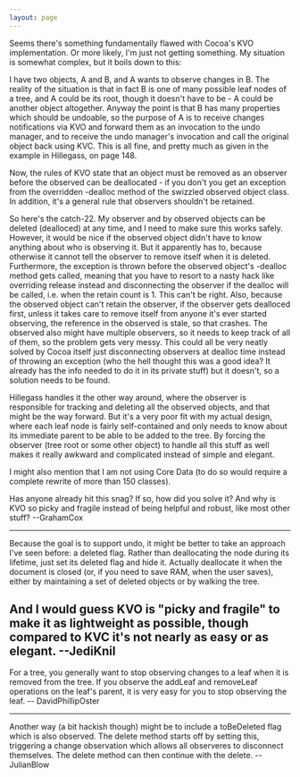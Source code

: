 ```yaml
---
layout: page
---
```




Seems there's something fundamentally flawed with Cocoa's KVO implementation. Or more likely, I'm just not getting something. My situation is somewhat complex, but it boils down to this:

I have two objects, A and B, and A wants to observe changes in B. The reality of the situation is that in fact B is one of many possible leaf nodes of a tree, and A could be its root, though it doesn't have to be - A could be another object altogether. Anyway the point is that B has many properties which should be undoable, so the purpose of A is to receive changes notifications via KVO and forward them as an invocation to the undo manager, and to receive the undo manager's invocation and call the original object back using KVC. This is all fine, and pretty much as given in the example in Hillegass, on page 148.

Now, the rules of KVO state that an object must be removed as an observer before the observed can be deallocated - if you don't you get an exception from the overridden -dealloc method of the swizzled observed object class. In addition, it's a general rule that observers shouldn't be retained.

So here's the catch-22. My observer and by observed objects can be deleted (dealloced) at any time, and I need to make sure this works safely. However, it would be nice if the observed object didn't have to know anything about who is observing it. But it apparently has to, because otherwise it cannot tell the observer to remove itself when it is deleted. Furthermore, the exception is thrown before the observed object's -dealloc method gets called, meaning that you have to resort to a nasty hack like overriding release instead and disconnecting the observer if the dealloc will be called, i.e. when the retain count is 1. This can't be right. Also, because the observed object can't retain the observer, if the observer gets dealloced first, unless it takes care to remove itself from anyone it's ever started observing, the reference in the observed is stale, so that crashes. The observed also might have multiple observers, so it needs to keep track of all of them, so the problem gets very messy. This could all be very neatly solved by Cocoa itself just disconnecting observers at dealloc time instead of throwing an exception (who the hell thought this was a good idea? It already has the info needed to do it in its private stuff) but it doesn't, so a solution needs to be found.

Hillegass handles it the other way around, where the observer is responsible for tracking and deleting all the observed objects, and that might be the way forward. But it's a very poor fit with my actual design, where each leaf node is fairly self-contained and only needs to know about its immediate parent to be able to be added to the tree. By forcing the observer (tree root or some other object) to handle all this stuff as well makes it really awkward and complicated instead of simple and elegant.

I might also mention that I am not using Core Data (to do so would require a complete rewrite of more than 150 classes).

Has anyone already hit this snag? If so, how did you solve it? And why is KVO so picky and fragile instead of being helpful and robust, like most other stuff? --GrahamCox

----
Because the goal is to support undo, it might be better to take an approach I've seen before: a     deleted flag. Rather than deallocating the node during its lifetime, just set its deleted flag and hide it. Actually deallocate it when the document is closed (or, if you need to save RAM, when the user saves), either by maintaining a set of deleted objects or by walking the tree.

And I would guess KVO is "picky and fragile" to make it as lightweight as possible, though compared to KVC it's not nearly as easy or as elegant. --JediKnil
----

For a tree, you generally want to stop observing changes to a leaf when it is removed from the tree. If you observe the addLeaf and removeLeaf operations on the leaf's parent, it is very easy for you to stop observing the leaf. -- DavidPhillipOster

----
Another way (a bit hackish though) might be to include a toBeDeleted flag which is also observed. The delete method starts off by setting this, triggering a change observation which allows all observeres to disconnect themselves. The delete method can then continue with the delete. -- JulianBlow
